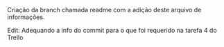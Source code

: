 Criação da branch chamada readme com a adição deste arquivo de informações.

Edit: Adequando a info do commit para o que foi requerido na tarefa 4 do Trello